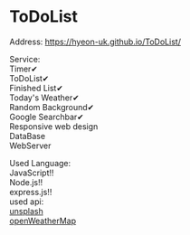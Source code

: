 # ToDoList


Address: https://hyeon-uk.github.io/ToDoList/    
   
Service:   
Timer✔   
ToDoList✔   
Finished List✔   
Today's Weather✔   
Random Background✔   
Google Searchbar✔     
Responsive web design   
DataBase   
WebServer
   
Used Language:     
JavaScript!!   
Node.js!!   
express.js!!   
used api:   
[unsplash](https://unsplash.com/)   
[openWeatherMap](https://openweathermap.org/)   
